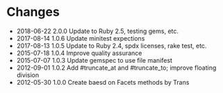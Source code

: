 # Changes

* 2018-06-22 2.0.0 Update to Ruby 2.5, testing gems, etc.
* 2017-08-14 1.0.6 Update minitest expections
* 2017-08-13 1.0.5 Update to Ruby 2.4, spdx licenses, rake test, etc.
* 2015-07-18 1.0.4 Improve quality assurance
* 2015-07-07 1.0.3 Update gemspec to use file manifest
* 2012-09-01 1.0.2 Add #truncate_at and #truncate_to; improve floating division
* 2012-05-30 1.0.0 Create baesd on Facets methods by Trans
